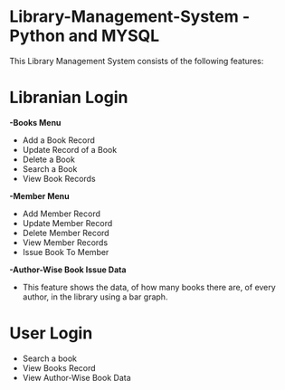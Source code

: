 # Library-Management-System - Python and MYSQL
This Library Management System consists of the following features:

# Libranian Login

**-Books Menu**
   - Add a Book Record
   - Update Record of a Book
   - Delete a Book 
   - Search a Book 
   - View Book Records

**-Member Menu**
   - Add Member Record 
   - Update Member Record 
   - Delete Member Record 
   - View Member Records
   - Issue Book To Member 

**-Author-Wise Book Issue Data**
   - This feature shows the data, of how many books there are, of every author, in the library using a bar graph.

# User Login
   - Search a book
   - View Books Record
   - View Author-Wise Book Data

